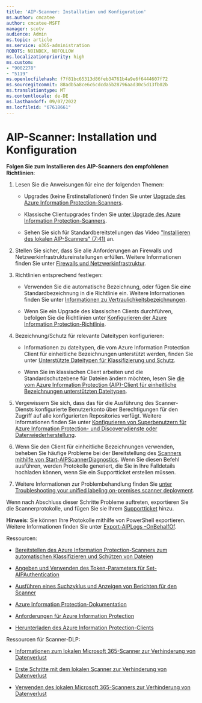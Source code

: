 ```yaml
---
title: 'AIP-Scanner: Installation und Konfiguration'
ms.author: cmcatee
author: cmcatee-MSFT
manager: scotv
audience: Admin
ms.topic: article
ms.service: o365-administration
ROBOTS: NOINDEX, NOFOLLOW
ms.localizationpriority: high
ms.custom:
- "9002278"
- "5119"
ms.openlocfilehash: f7f81bc65313d86feb34761b4a9e6f6444607f72
ms.sourcegitcommit: 88adb5a8ce6c6cdcda5b28796aad30c5d13fb02b
ms.translationtype: MT
ms.contentlocale: de-DE
ms.lasthandoff: 09/07/2022
ms.locfileid: "67618661"
---
```

# <a name="aip-scanner-installation-and-configuration"></a>AIP-Scanner: Installation und Konfiguration

**Folgen Sie zum Installieren des AIP-Scanners den empfohlenen Richtlinien**:

1. Lesen Sie die Anweisungen für eine der folgenden Themen:

    - Upgrades (keine Erstinstallationen) finden Sie unter [Upgrade des Azure Information Protection-Scanners](https://docs.microsoft.com/azure/information-protection/rms-client/clientv2-admin-guide#upgrading-the-azure-information-protection-scanner).

    - Klassische Clientupgrades finden Sie [unter Upgrade des Azure Information Protection-Scanners](https://docs.microsoft.com/previous-versions/azure/information-protection/rms-client/client-admin-guide#upgrading-the-azure-information-protection-scanner).

    - Sehen Sie sich für Standardbereitstellungen das Video ["Installieren des lokalen AIP-Scanners" (7:41)](https://techcommunity.microsoft.com/t5/security-compliance-and-identity/mip-scanner-deployment-watch-our-video/ba-p/2023277?attachment-id=32620) an.

1. Stellen Sie sicher, dass Sie alle Anforderungen an Firewalls und Netzwerkinfrastruktureinstellungen erfüllen. Weitere Informationen finden Sie unter [Firewalls und Netzwerkinfrastruktur](https://docs.microsoft.com/azure/information-protection/requirements#firewalls-and-network-infrastructure).

1. Richtlinien entsprechend festlegen:

    - Verwenden Sie die automatische Bezeichnung, oder fügen Sie eine Standardbezeichnung in die Richtlinie ein. Weitere Informationen finden Sie unter [Informationen zu Vertraulichkeitsbezeichnungen](https://docs.microsoft.com/microsoft-365/compliance/sensitivity-labels).

    - Wenn Sie ein Upgrade des klassischen Clients durchführen, befolgen Sie die Richtlinien unter [Konfigurieren der Azure Information Protection-Richtlinie](https://docs.microsoft.com/previous-versions/azure/information-protection/configure-policy).

1. Bezeichnung/Schutz für relevante Dateitypen konfigurieren:

    - Informationen zu dateitypen, die vom Azure Information Protection Client für einheitliche Bezeichnungen unterstützt werden, finden Sie unter [Unterstützte Dateitypen für Klassifizierung und Schutz](https://docs.microsoft.com/azure/information-protection/rms-client/clientv2-admin-guide-file-types#supported-file-types-for-classification-and-protection).

    - Wenn Sie im klassischen Client arbeiten und die Standardschutzebene für Dateien ändern möchten, lesen Sie [die vom Azure Information Protection (AIP)-Client für einheitliche Bezeichnungen unterstützten Dateitypen](https://docs.microsoft.com/azure/information-protection/rms-client/clientv2-admin-guide-file-types).

1. Vergewissern Sie sich, dass das für die Ausführung des Scanner-Diensts konfigurierte Benutzerkonto über Berechtigungen für den Zugriff auf alle konfigurierten Repositories verfügt. Weitere Informationen finden Sie unter [Konfigurieren von Superbenutzern für Azure Information Protection- und Discoverydienste oder Datenwiederherstellung](https://docs.microsoft.com/azure/information-protection/configure-super-users).

1. Wenn Sie den Client für einheitliche Bezeichnungen verwenden, beheben Sie häufige Probleme bei der Bereitstellung des [Scanners mithilfe von Start-AIPScannerDiagnostics](https://docs.microsoft.com/powershell/module/azureinformationprotection/start-aipscannerdiagnostics?view=azureipps). Wenn Sie diesen Befehl ausführen, werden Protokolle generiert, die Sie in Ihre Falldetails hochladen können, wenn Sie ein Supportticket erstellen müssen.

1. Weitere Informationen zur Problembehandlung finden Sie [unter Troubleshooting your unified labeling on-premises scanner deployment](https://docs.microsoft.com/azure/information-protection/deploy-aip-scanner-tsg).

Wenn nach Abschluss dieser Schritte Probleme auftreten, exportieren Sie die Scannerprotokolle, und fügen Sie sie Ihrem [Supportticket](https://ms.portal.azure.com/#view/Microsoft_Azure_Support/HelpAndSupportBlade/~/overview) hinzu.

**Hinweis**: Sie können Ihre Protokolle mithilfe von PowerShell exportieren. Weitere Informationen finden Sie unter [Export-AIPLogs -OnBehalfOf](https://docs.microsoft.com/powershell/module/azureinformationprotection/export-aiplogs?view=azureipps).

Ressourcen:

- [Bereitstellen des Azure Information Protection-Scanners zum automatischen Klassifizieren und Schützen von Dateien](https://docs.microsoft.com/azure/information-protection/deploy-aip-scanner)

- [Angeben und Verwenden des Token-Parameters für Set-AIPAuthentication](https://docs.microsoft.com/previous-versions/azure/information-protection/rms-client/client-admin-guide-powershell#specify-and-use-the-token-parameter-for-set-aipauthentication)

- [Ausführen eines Suchzyklus und Anzeigen von Berichten für den Scanner](https://docs.microsoft.com/azure/information-protection/deploy-aip-scanner#run-a-discovery-cycle-and-view-reports-for-the-scanner)

- [Azure Information Protection-Dokumentation](https://docs.microsoft.com/azure/information-protection/what-is-information-protection)

- [Anforderungen für Azure Information Protection](https://docs.microsoft.com/azure/information-protection/requirements)

- [Herunterladen des Azure Information Protection-Clients](https://www.microsoft.com/download/details.aspx?id=53018)

Ressourcen für Scanner-DLP:

- [Informationen zum lokalen Microsoft 365-Scanner zur Verhinderung von Datenverlust](https://docs.microsoft.com/microsoft-365/compliance/dlp-on-premises-scanner-learn)

- [Erste Schritte mit dem lokalen Scanner zur Verhinderung von Datenverlust](https://docs.microsoft.com/microsoft-365/compliance/dlp-on-premises-scanner-get-started)

- [Verwenden des lokalen Microsoft 365-Scanners zur Verhinderung von Datenverlust](https://docs.microsoft.com/microsoft-365/compliance/dlp-on-premises-scanner-use)